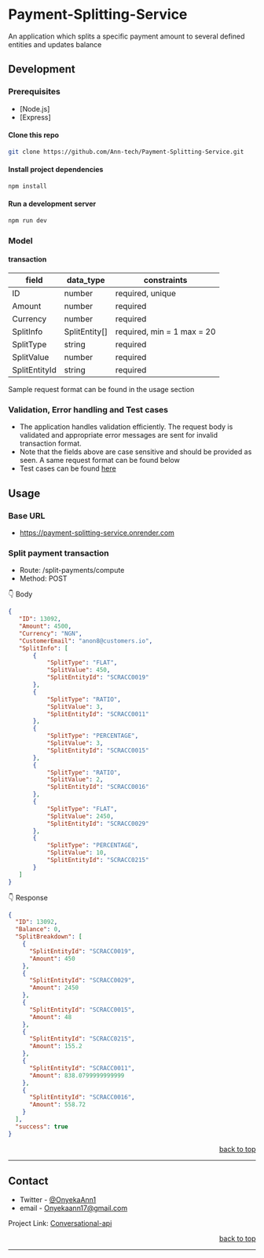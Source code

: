 # Payment-Splitting-Service
An application which splits a specific payment amount to several defined entities and updates balance

## Development

### Prerequisites

- [Node.js]
- [Express]

#### Clone this repo

```sh
git clone https://github.com/Ann-tech/Payment-Splitting-Service.git
```

#### Install project dependencies

```sh
npm install
```

#### Run a development server

```sh
npm run dev
```

### Model

#### transaction

| field        | data_type     | constraints               |
| ------------ | ------------- | ------------------------- |
| ID           | number        | required, unique          |
| Amount       | number        | required                  |
| Currency     | number        | required                  |
| SplitInfo    | SplitEntity[] | required, min = 1 max = 20|
| SplitType    | string        | required                  |
| SplitValue   | number        | required                  |
| SplitEntityId| string        | required                  |

Sample request format can be found in the usage section

### Validation, Error handling and Test cases
- The application handles validation efficiently. The request body is validated and appropriate error messages are sent for invalid transaction format. 
- Note that the fields above are case sensitive and should be provided as seen. A same request format can be found below
- Test cases can be found [here](https://github.com/Ann-tech/Payment-Splitting-Service/blob/main/tests/splitPayments.test.js)

## Usage

### Base URL

- https://payment-splitting-service.onrender.com

### Split payment transaction

- Route: /split-payments/compute
- Method: POST

:point_down: Body

```json
{
   "ID": 13092,
   "Amount": 4500,
   "Currency": "NGN",
   "CustomerEmail": "anon8@customers.io",
   "SplitInfo": [
       {
           "SplitType": "FLAT",
           "SplitValue": 450,
           "SplitEntityId": "SCRACC0019"
       },
       {
           "SplitType": "RATIO",
           "SplitValue": 3,
           "SplitEntityId": "SCRACC0011"
       },
       {
           "SplitType": "PERCENTAGE",
           "SplitValue": 3,
           "SplitEntityId": "SCRACC0015"
       },
       {
           "SplitType": "RATIO",
           "SplitValue": 2,
           "SplitEntityId": "SCRACC0016"
       },
       {
           "SplitType": "FLAT",
           "SplitValue": 2450,
           "SplitEntityId": "SCRACC0029"
       },
       {
           "SplitType": "PERCENTAGE",
           "SplitValue": 10,
           "SplitEntityId": "SCRACC0215"
       }
   ]
}

```

:point_down: Response

```json
{
  "ID": 13092,
  "Balance": 0,
  "SplitBreakdown": [
    {
      "SplitEntityId": "SCRACC0019",
      "Amount": 450
    },
    {
      "SplitEntityId": "SCRACC0029",
      "Amount": 2450
    },
    {
      "SplitEntityId": "SCRACC0015",
      "Amount": 48
    },
    {
      "SplitEntityId": "SCRACC0215",
      "Amount": 155.2
    },
    {
      "SplitEntityId": "SCRACC0011",
      "Amount": 838.0799999999999
    },
    {
      "SplitEntityId": "SCRACC0016",
      "Amount": 558.72
    }
  ],
  "success": true
}
```


<p align="right"><a href="#readme-top">back to top</a></p>

---



<!-- Contact -->

## Contact

- Twitter - [@OnyekaAnn1](https://twitter.com/OnyekaAnn1)
- email - Onyekaann17@gmail.com

Project Link: [Conversational-api](https://github.com/Ann-tech/Payment-Splitting-Service)

<p align="right"><a href="#readme-top">back to top</a></p>

---

